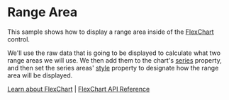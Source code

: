 Range Area
==========

This sample shows how to display a range area inside of the [FlexChart](https://www.grapecity.com/wijmo/api/classes/wijmo_chart.flexchart.html) control. 

We'll use the raw data that is going to be displayed to calculate what two range areas we will use. We then add them to the chart's [series](https://www.grapecity.com/wijmo/api/classes/wijmo_chart.flexchart.html#series) property, and then set the series areas' [style](https://www.grapecity.com/wijmo/api/classes/wijmo_chart.seriesbase.html#style) property to designate how the range area will be displayed.

[Learn about FlexChart](https://www.grapecity.com/wijmo-flexchart) | [FlexChart API Reference](https://www.grapecity.com/wijmo/api/classes/wijmo_chart.flexchart.html)